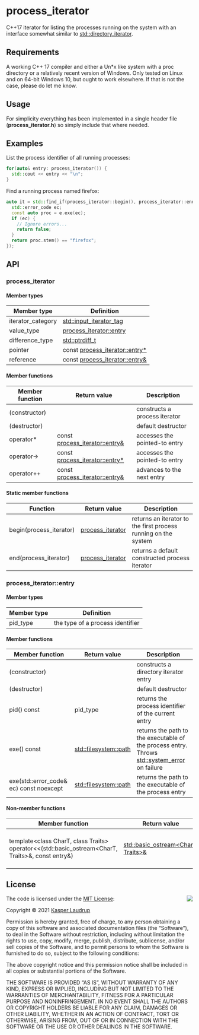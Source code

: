 # process_iterator
C++17 iterator for listing the processes running on the system with an interface somewhat similar to [std::directory_iterator](https://en.cppreference.com/w/cpp/filesystem/directory_iterator).

## Requirements

A working C++ 17 compiler and either a Un*x like system with a proc directory or a relatively recent version of Windows. Only tested on Linux and on 64-bit Windows 10, but ought to work elsewhere. If that is not the case, please do let me know.

## Usage

For simplicity everything has been implemented in a single header file (**process_iterator.h**) so simply include that where needed.

## Examples

List the process identifier of all running processes:

```cpp
for(auto& entry: process_iterator()) {
  std::cout << entry << "\n";
}
```

Find a running process named firefox:
```cpp
auto it = std::find_if(process_iterator::begin(), process_iterator::end(), [](const auto& e) {
  std::error_code ec;
  const auto proc = e.exe(ec);
  if (ec) {
    // Ignore errors...
    return false;
  }
  return proc.stem() == "firefox";
});
```

## API

### process_iterator

#### Member types
| Member type | Definition |
| --- | --- |
| iterator_category	| [std::input_iterator_tag](https://en.cppreference.com/w/cpp/iterator/iterator_tags) |
| value_type | [process_iterator::entry](#process_iteratorentry) |
| difference_type	| [std::ptrdiff_t](https://en.cppreference.com/w/cpp/types/ptrdiff_t) |
| pointer	| const [process_iterator::entry*](#process_iteratorentry) |
| reference	| const [process_iterator::entry&](#process_iteratorentry) |

#### Member functions
| Member function | Return value | Description |
| --- | --- | --- |
| (constructor) |  | constructs a process iterator |
| (destructor) | | default destructor |
| operator* | const [process_iterator::entry&](#process_iteratorentry) | accesses the pointed-to entry |
| operator-> | const [process_iterator::entry*](#process_iteratorentry) | accesses the pointed-to entry |
| operator++ | const [process_iterator::entry&](#process_iteratorentry) | advances to the next entry |

#### Static member functions
| Function | Return value | Description |
| --- | --- | --- |
| begin(process_iterator) | [process_iterator](#process_iterator) | returns an iterator to the first process running on the system |
| end(process_iterator) | [process_iterator](#process_iterator) | returns a default constructed process iterator |

### process_iterator::entry

#### Member types
| Member type | Definition |
| --- | --- |
| pid_type	| the type of a process identifier |

#### Member functions
| Member function | Return value | Description |
| --- | --- | --- |
| (constructor) |  | constructs a directory iterator entry |
| (destructor) | | default destructor |
| pid() const | pid_type | returns the process identifier of the current entry |
| exe() const | [std::filesystem::path](https://en.cppreference.com/w/cpp/filesystem/directory_entry/path) | returns the path to the executable of the process entry. Throws [std::system_error](https://en.cppreference.com/w/cpp/error/system_error) on failure |
| exe(std::error_code& ec) const noexcept | [std::filesystem::path](https://en.cppreference.com/w/cpp/filesystem/directory_entry/path) | returns the path to the executable of the process entry |

#### Non-member functions
| Member function | Return value | Description |
| --- | --- | --- |
template<class CharT, class Traits> operator<<(std::basic_ostream<CharT, Traits>&, const entry&) | [std::basic_ostream<CharT, Traits>&](https://en.cppreference.com/w/cpp/io/basic_ostream) | writes the process identifier of the entry to the stream |

## License

<img align="right" src="https://opensource.org/trademarks/opensource/OSI-Approved-License-100x137.png">

The code is licensed under the [MIT License](https://opensource.org/licenses/MIT):

Copyright &copy; 2021 [Kasper Laudrup](https://github.com/laudrup)

Permission is hereby granted, free of charge, to any person obtaining a copy of this software and associated documentation files (the “Software”), to deal in the Software without restriction, including without limitation the rights to use, copy, modify, merge, publish, distribute, sublicense, and/or sell copies of the Software, and to permit persons to whom the Software is furnished to do so, subject to the following conditions:

The above copyright notice and this permission notice shall be included in all copies or substantial portions of the Software.

THE SOFTWARE IS PROVIDED “AS IS”, WITHOUT WARRANTY OF ANY KIND, EXPRESS OR IMPLIED, INCLUDING BUT NOT LIMITED TO THE WARRANTIES OF MERCHANTABILITY, FITNESS FOR A PARTICULAR PURPOSE AND NONINFRINGEMENT. IN NO EVENT SHALL THE AUTHORS OR COPYRIGHT HOLDERS BE LIABLE FOR ANY CLAIM, DAMAGES OR OTHER LIABILITY, WHETHER IN AN ACTION OF CONTRACT, TORT OR OTHERWISE, ARISING FROM, OUT OF OR IN CONNECTION WITH THE SOFTWARE OR THE USE OR OTHER DEALINGS IN THE SOFTWARE.
